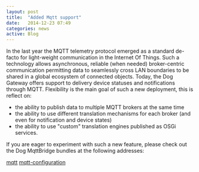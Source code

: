 ```yaml
---
layout: post
title:  "Added Mqtt support"
date:   2014-12-23 07:49
categories: news
active: Blog
---
```

In the last year the MQTT telemetry protocol emerged as a standard de-facto for light-weight communication in the Internet Of Things. 
Such a technology allows asynchronous, reliable (when needed) broker-centric communication permitting data to seamlessly cross LAN boundaries to be shared in a global ecosystem of connected objects. 
Today, the Dog Gateway offers support to delivery device statuses and notifications through MQTT. Flexibility is the main goal of such a new deployment, this is reflect on:

* the ability to publish data to multiple MQTT brokers at the same time
* the ability to use different translation mechanisms for each broker (and even for notification and device states)
* the ability to use "custom" translation engines published as OSGi services.

If you are eager to experiment with such a new feature, please check out the Dog MqttBridge bundles at the following addresses:

[mqtt](https://github.com/dog-gateway/mqtt)
[mqtt-configuration](https://github.com/dog-gateway/mqtt-configuration)
